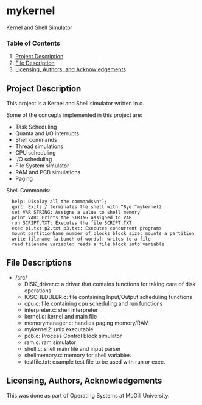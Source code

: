 # mykernel
Kernel and Shell Simulator

### Table of Contents

1. [Project Description](#Project)
2. [File Description](#files)
3. [Licensing, Authors, and Acknowledgements](#licensing)

## Project Description<a name="Project"></a>

This project is a Kernel and Shell simulator written in c.

Some of the concepts implemented in this project are:
- Task Scheduling
- Quanta and I/O interrupts
- Shell commands
- Thread simulations
- CPU scheduling
- I/O scheduling
- File System simulator
- RAM and PCB simulations
- Paging

Shell Commands:
```
  help: Display all the commands\n");
  quit: Exits / terminates the shell with “Bye!”mykernel2
  set VAR STRING: Assigns a value to shell memory
  print VAR: Prints the STRING assigned to VAR
  run SCRIPT.TXT: Executes the file SCRIPT.TXT
  exec p1.txt p2.txt p3.txt: Executes concurrent programs
  mount partitionName number_of_blocks block_size: mounts a partition
  write filename [a bunch of words]: writes to a file
  read filename variable: reads a file block into variable
```
## File Descriptions <a name="files"></a>
- /src/
  - DISK_driver.c: a driver that contains functions for taking care of disk operations
  - IOSCHEDULER.c: file containing Input/Output scheduling functions
  - cpu.c: file containing cpu scheduling and run functions
  - interpreter.c: shell interpreter
  - kernel.c: kernel and main file
  - memorymanager.c: handles paging memory/RAM
  - mykernel2: unix executable
  - pcb.c: Process Control Block simulator
  - ram.c: ram simulator
  - shell.c: shell main file and input parser
  - shellmemory.c: memory for shell variables
  - testfile.txt: example test file to be used with run or exec.

## Licensing, Authors, Acknowledgements<a name="licensing"></a>
This was done as part of Operating Systems at McGill University.
